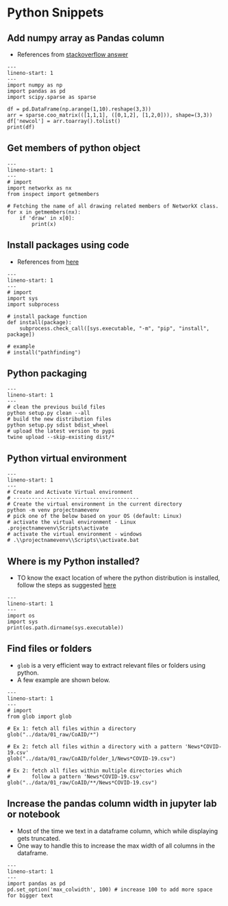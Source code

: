 Python Snippets
=============

## Add numpy array as Pandas column

- References from [stackoverflow answer](https://stackoverflow.com/questions/18646076/add-numpy-array-as-column-to-pandas-data-frame)

```{code-block} python
---
lineno-start: 1
---
import numpy as np
import pandas as pd
import scipy.sparse as sparse

df = pd.DataFrame(np.arange(1,10).reshape(3,3))
arr = sparse.coo_matrix(([1,1,1], ([0,1,2], [1,2,0])), shape=(3,3))
df['newcol'] = arr.toarray().tolist()
print(df)
```

## Get members of python object

```{code-block} python
---
lineno-start: 1
---
# import
import networkx as nx
from inspect import getmembers

# Fetching the name of all drawing related members of NetworkX class.
for x in getmembers(nx):
    if 'draw' in x[0]:
        print(x)
```

## Install packages using code

- References from [here](https://www.kaggle.com/getting-started/65975)

```{code-block} python
---
lineno-start: 1
---
# import
import sys
import subprocess

# install package function
def install(package):
    subprocess.check_call([sys.executable, "-m", "pip", "install", package])

# example
# install("pathfinding")
```

## Python packaging

```{code-block} bash
---
lineno-start: 1
---
# clean the previous build files
python setup.py clean --all
# build the new distribution files
python setup.py sdist bdist_wheel
# upload the latest version to pypi
twine upload --skip-existing dist/*
```

## Python virtual environment

```{code-block} bash
---
lineno-start: 1
---
# Create and Activate Virtual environment
# -----------------------------------------
# Create the virtual environment in the current directory
python -m venv projectnamevenv
# pick one of the below based on your OS (default: Linux)
# activate the virtual environment - Linux
.projectnamevenv\Scripts\activate
# activate the virtual environment - windows
# .\\projectnamevenv\\Scripts\\activate.bat
```

## Where is my Python installed?

- TO know the exact location of where the python distribution is installed, follow the steps as suggested [here](https://stackoverflow.com/questions/647515/how-can-i-find-where-python-is-installed-on-windows)

```{code-block} python
---
lineno-start: 1
---
import os
import sys
print(os.path.dirname(sys.executable))
```

## Find files or folders

- `glob` is a very efficient way to extract relevant files or folders using python.
- A few example are shown below.

```{code-block} python
---
lineno-start: 1
---
# import
from glob import glob

# Ex 1: fetch all files within a directory
glob("../data/01_raw/CoAID/*")

# Ex 2: fetch all files within a directory with a pattern 'News*COVID-19.csv'
glob("../data/01_raw/CoAID/folder_1/News*COVID-19.csv")

# Ex 2: fetch all files within multiple directories which
#       follow a pattern 'News*COVID-19.csv'
glob("../data/01_raw/CoAID/**/News*COVID-19.csv")
```

## Increase the pandas column width in jupyter lab or notebook

- Most of the time we text in a dataframe column, which while displaying gets truncated. 
- One way to handle this to increase the max width of all columns in the dataframe.

```
---
lineno-start: 1
---
import pandas as pd
pd.set_option('max_colwidth', 100) # increase 100 to add more space for bigger text 
```
